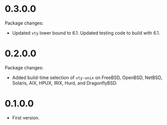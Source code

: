 0.3.0.0
=======

Package changes:
* Updated `vty` lower bound to 6.1. Updated testing code to build with
  6.1.

0.2.0.0
=======

Package changes:
* Added build-time selection of `vty-unix` on FreeBSD, OpenBSD, NetBSD,
  Solaris, AIX, HPUX, IRIX, Hurd, and DragonflyBSD.

0.1.0.0
=======

* First version.
